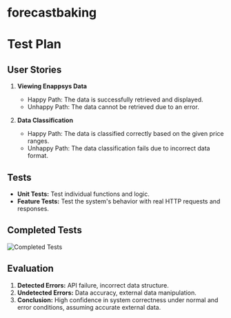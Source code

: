 # forecastbaking

# Test Plan

## User Stories
1. **Viewing Enappsys Data**
   - Happy Path: The data is successfully retrieved and displayed.
   - Unhappy Path: The data cannot be retrieved due to an error.

2. **Data Classification**
   - Happy Path: The data is classified correctly based on the given price ranges.
   - Unhappy Path: The data classification fails due to incorrect data format.

## Tests
- **Unit Tests:** Test individual functions and logic.
- **Feature Tests:** Test the system's behavior with real HTTP requests and responses.

## Completed Tests
![Completed Tests](path/to/screenshot.png)

## Evaluation
1. **Detected Errors:** API failure, incorrect data structure.
2. **Undetected Errors:** Data accuracy, external data manipulation.
3. **Conclusion:** High confidence in system correctness under normal and error conditions, assuming accurate external data.

